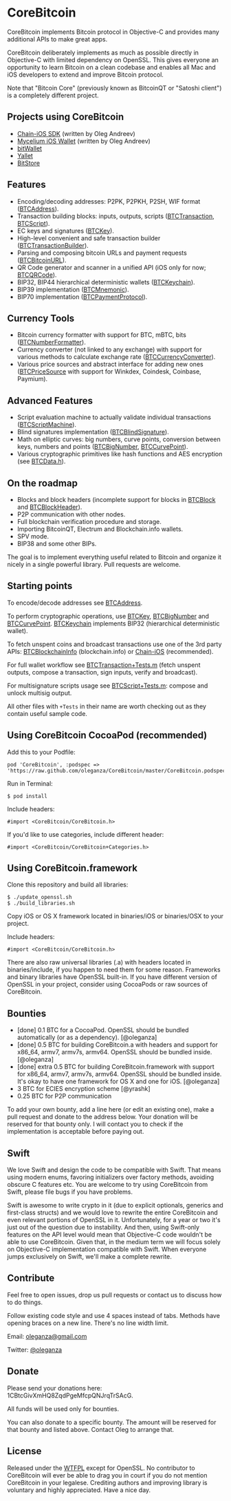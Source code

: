 CoreBitcoin
===========

CoreBitcoin implements Bitcoin protocol in Objective-C and provides many additional APIs to make great apps.

CoreBitcoin deliberately implements as much as possible directly in Objective-C with limited dependency on OpenSSL. This gives everyone an opportunity to learn Bitcoin on a clean codebase and enables all Mac and iOS developers to extend and improve Bitcoin protocol.

Note that "Bitcoin Core" (previously known as BitcoinQT or "Satoshi client") is a completely different project.


Projects using CoreBitcoin
--------------------------

- [Chain-iOS SDK](https://github.com/chain-engineering/chain-ios) (written by Oleg Andreev)
- [Mycelium iOS Wallet](https://itunes.apple.com/us/app/mycelium-bitcoin-wallet/id943912290) (written by Oleg Andreev)
- [bitWallet](https://itunes.apple.com/us/app/bitwallet-bitcoin-wallet/id777634714)
- [Yallet](https://www.yallet.com)
- [BitStore](http://bitstoreapp.com)


Features
--------

- Encoding/decoding addresses: P2PK, P2PKH, P2SH, WIF format ([BTCAddress](https://github.com/oleganza/CoreBitcoin/blob/master/CoreBitcoin/BTCAddress.h)).
- Transaction building blocks: inputs, outputs, scripts ([BTCTransaction](https://github.com/oleganza/CoreBitcoin/blob/master/CoreBitcoin/BTCTransaction.h), [BTCScript](https://github.com/oleganza/CoreBitcoin/blob/master/CoreBitcoin/BTCScript.h)).
- EC keys and signatures ([BTCKey](https://github.com/oleganza/CoreBitcoin/blob/master/CoreBitcoin/BTCKey.h)).
- High-level convenient and safe transaction builder ([BTCTransactionBuilder](https://github.com/oleganza/CoreBitcoin/blob/master/CoreBitcoin/BTCTransactionBuilder.h)).
- Parsing and composing bitcoin URLs and payment requests ([BTCBitcoinURL](https://github.com/oleganza/CoreBitcoin/blob/master/CoreBitcoin/BTCBitcoinURL.h)).
- QR Code generator and scanner in a unified API (iOS only for now; [BTCQRCode](https://github.com/oleganza/CoreBitcoin/blob/master/CoreBitcoin/BTCQRCode.h)).
- BIP32, BIP44 hierarchical deterministic wallets ([BTCKeychain](https://github.com/oleganza/CoreBitcoin/blob/master/CoreBitcoin/BTCKeychain.h)).
- BIP39 implementation ([BTCMnemonic](https://github.com/oleganza/CoreBitcoin/blob/master/CoreBitcoin/BTCMnemonic.h)).
- BIP70 implementation ([BTCPaymentProtocol](https://github.com/oleganza/CoreBitcoin/blob/master/CoreBitcoin/BTCPaymentProtocol.h)).

Currency Tools
--------------

- Bitcoin currency formatter with support for BTC, mBTC, bits ([BTCNumberFormatter](https://github.com/oleganza/CoreBitcoin/blob/master/CoreBitcoin/BTCNumberFormatter.h)).
- Currency converter (not linked to any exchange) with support for various methods to calculate exchange rate ([BTCCurrencyConverter](https://github.com/oleganza/CoreBitcoin/blob/master/CoreBitcoin/BTCCurrencyConverter.h)).
- Various price sources and abstract interface for adding new ones ([BTCPriceSource](https://github.com/oleganza/CoreBitcoin/blob/master/CoreBitcoin/BTCPriceSource.h) with support for Winkdex, Coindesk, Coinbase, Paymium).

Advanced Features
-----------------

- Script evaluation machine to actually validate individual transactions ([BTCScriptMachine](https://github.com/oleganza/CoreBitcoin/blob/master/CoreBitcoin/BTCScriptMachine.h)).
- Blind signatures implementation ([BTCBlindSignature](https://github.com/oleganza/CoreBitcoin/blob/master/CoreBitcoin/BTCBlindSignature.h)).
- Math on elliptic curves: big numbers, curve points, conversion between keys, numbers and points ([BTCBigNumber](https://github.com/oleganza/CoreBitcoin/blob/master/CoreBitcoin/BTCBigNumber.h), [BTCCurvePoint](https://github.com/oleganza/CoreBitcoin/blob/master/CoreBitcoin/BTCCurvePoint.h)).
- Various cryptographic primitives like hash functions and AES encryption (see [BTCData.h](https://github.com/oleganza/CoreBitcoin/blob/master/CoreBitcoin/BTCData.h)).


On the roadmap
--------------

- Blocks and block headers (incomplete support for blocks in [BTCBlock](https://github.com/oleganza/CoreBitcoin/blob/master/CoreBitcoin/BTCBlock.h) and [BTCBlockHeader](https://github.com/oleganza/CoreBitcoin/blob/master/CoreBitcoin/BTCBlockHeader.h)).
- P2P communication with other nodes.
- Full blockchain verification procedure and storage.
- Importing BitcoinQT, Electrum and Blockchain.info wallets.
- SPV mode.
- BIP38 and some other BIPs.

The goal is to implement everything useful related to Bitcoin and organize it nicely in a single powerful library. Pull requests are welcome.


Starting points
---------------

To encode/decode addresses see [BTCAddress](https://github.com/oleganza/CoreBitcoin/blob/master/CoreBitcoin/BTCAddress.h).

To perform cryptographic operations, use [BTCKey](https://github.com/oleganza/CoreBitcoin/blob/master/CoreBitcoin/BTCKey.h), [BTCBigNumber](https://github.com/oleganza/CoreBitcoin/blob/master/CoreBitcoin/BTCBigNumber.h) and [BTCCurvePoint](https://github.com/oleganza/CoreBitcoin/blob/master/CoreBitcoin/BTCCurvePoint). [BTCKeychain](https://github.com/oleganza/CoreBitcoin/blob/master/CoreBitcoin/BTCKeychain.h) implements BIP32 (hierarchical deterministic wallet).

To fetch unspent coins and broadcast transactions use one of the 3rd party APIs: [BTCBlockchainInfo](https://github.com/oleganza/CoreBitcoin/blob/master/CoreBitcoin/BTCBlockchainInfo.h) (blockchain.info) or [Chain-iOS](https://github.com/chain-engineering/chain-ios) (recommended).

For full wallet workflow see [BTCTransaction+Tests.m](https://github.com/oleganza/CoreBitcoin/blob/master/CoreBitcoin/BTCTransaction+Tests.m) (fetch unspent outputs, compose a transaction, sign inputs, verify and broadcast).

For multisignature scripts usage see [BTCScript+Tests.m](https://github.com/oleganza/CoreBitcoin/blob/master/CoreBitcoin/BTCScript+Tests.m): compose and unlock multisig output.

All other files with `+Tests` in their name are worth checking out as they contain useful sample code.


Using CoreBitcoin CocoaPod (recommended)
----------------------------------------

Add this to your Podfile:

    pod 'CoreBitcoin', :podspec => 'https://raw.github.com/oleganza/CoreBitcoin/master/CoreBitcoin.podspec'

Run in Terminal:

    $ pod install

Include headers:

	#import <CoreBitcoin/CoreBitcoin.h>

If you'd like to use categories, include different header:

	#import <CoreBitcoin/CoreBitcoin+Categories.h>


Using CoreBitcoin.framework
---------------------------

Clone this repository and build all libraries:

	$ ./update_openssl.sh
	$ ./build_libraries.sh

Copy iOS or OS X framework located in binaries/iOS or binaries/OSX to your project.

Include headers:

	#import <CoreBitcoin/CoreBitcoin.h>
	
There are also raw universal libraries (.a) with headers located in binaries/include, if you happen to need them for some reason. Frameworks and binary libraries have OpenSSL built-in. If you have different version of OpenSSL in your project, consider using CocoaPods or raw sources of CoreBitcoin.


Bounties
--------

- [done] 0.1 BTC for a CocoaPod. OpenSSL should be bundled automatically (or as a dependency). [@oleganza]
- [done] 0.5 BTC for building CoreBitcoin.a with headers and support for x86_64, armv7, armv7s, armv64. OpenSSL should be bundled inside. [@oleganza]
- [done] extra 0.5 BTC for building CoreBitcoin.framework with support for x86_64, armv7, armv7s, armv64. OpenSSL should be bundled inside. It's okay to have one framework for OS X and one for iOS. [@oleganza]
- 3 BTC for ECIES encryption scheme [@yrashk]
- 0.25 BTC for P2P communication

To add your own bounty, add a line here (or edit an existing one), make a pull request and donate to the address below. Your donation will be reserved for that bounty only. I will contact you to check if the implementation is acceptable before paying out.


Swift
-----

We love Swift and design the code to be compatible with Swift. That means using modern enums, favoring initializers over factory methods, avoiding obscure C features etc. You are welcome to try using CoreBitcoin from Swift, please file bugs if you have problems.

Swift is awesome to write crypto in it (due to explicit optionals, generics and first-class structs) and we would love to rewrite the entire CoreBitcoin and even relevant portions of OpenSSL in it. Unfortunately, for a year or two it's just out of the question due to instability. And then, using Swift-only features on the API level would mean that Objective-C code wouldn't be able to use CoreBitcoin. Given that, in the medium term we will focus solely on Objective-C implementation compatible with Swift. When everyone jumps exclusively on Swift, we'll make a complete rewrite.


Contribute
----------

Feel free to open issues, drop us pull requests or contact us to discuss how to do things.

Follow existing code style and use 4 spaces instead of tabs. Methods have opening braces on a new line. There's no line width limit.

Email: [oleganza@gmail.com](mailto:oleganza@gmail.com)

Twitter: [@oleganza](http://twitter.com/oleganza)


Donate
------

Please send your donations here: 1CBtcGivXmHQ8ZqdPgeMfcpQNJrqTrSAcG.

All funds will be used only for bounties.

You can also donate to a specific bounty. The amount will be reserved for that bounty and listed above. Contact Oleg to arrange that.


License
-------

Released under the [WTFPL](http://www.wtfpl.net) except for OpenSSL. No contributor to CoreBitcoin will ever be able to drag you in court if you do not mention CoreBitcoin in your legalese. Crediting authors and improving library is voluntary and highly appreciated. Have a nice day.


